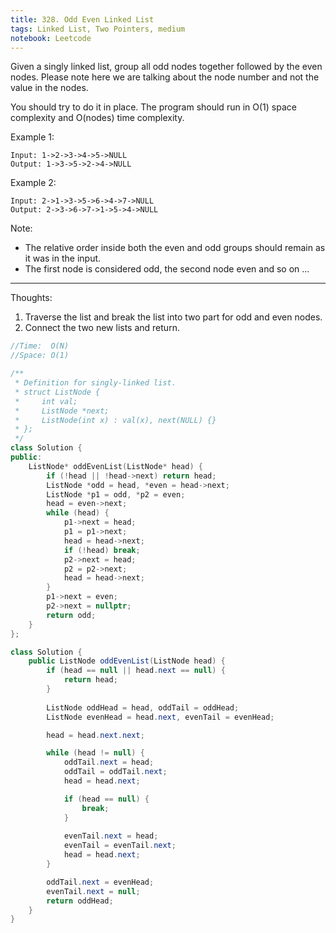 ```yaml
---
title: 328. Odd Even Linked List
tags: Linked List, Two Pointers, medium
notebook: Leetcode
---
```


Given a singly linked list, group all odd nodes together followed by the even nodes. Please note here we are talking about the node number and not the value in the nodes.

You should try to do it in place. The program should run in O(1) space complexity and O(nodes) time complexity.

Example 1:
```
Input: 1->2->3->4->5->NULL
Output: 1->3->5->2->4->NULL
```
Example 2:
```
Input: 2->1->3->5->6->4->7->NULL
Output: 2->3->6->7->1->5->4->NULL
```
Note:

- The relative order inside both the even and odd groups should remain as it was in the input.
- The first node is considered odd, the second node even and so on ...

----------
Thoughts:
1. Traverse the list and break the list into two part for odd and even nodes.
2. Connect the two new lists and return.
   
```c++
//Time:  O(N)
//Space: O(1)

/**
 * Definition for singly-linked list.
 * struct ListNode {
 *     int val;
 *     ListNode *next;
 *     ListNode(int x) : val(x), next(NULL) {}
 * };
 */
class Solution {
public:
    ListNode* oddEvenList(ListNode* head) {
        if (!head || !head->next) return head;
        ListNode *odd = head, *even = head->next;
        ListNode *p1 = odd, *p2 = even;
        head = even->next;
        while (head) {
            p1->next = head;
            p1 = p1->next;
            head = head->next;
            if (!head) break;
            p2->next = head;
            p2 = p2->next;
            head = head->next;
        }
        p1->next = even;
        p2->next = nullptr;
        return odd;
    }
};
```

```Java
class Solution {
	public ListNode oddEvenList(ListNode head) {
		if (head == null || head.next == null) {
			return head;
		}
        
		ListNode oddHead = head, oddTail = oddHead;
		ListNode evenHead = head.next, evenTail = evenHead;

        head = head.next.next;

		while (head != null) {
			oddTail.next = head;
			oddTail = oddTail.next;
            head = head.next;

			if (head == null) {
				break;
			}
            
            evenTail.next = head;
            evenTail = evenTail.next;
            head = head.next;
		}

		oddTail.next = evenHead;
        evenTail.next = null;
		return oddHead;
	}
}
```